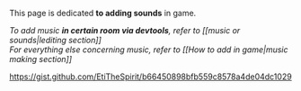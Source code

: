 This page is dedicated **to adding sounds** in game.

*To add music **in certain room via devtools**, refer to [[music or sounds|lediting section]]*  
*For everything else concerning music, refer to [[How to add in game|music making section]]*  

https://gist.github.com/EtiTheSpirit/b66450898bfb559c8578a4de04dc1029